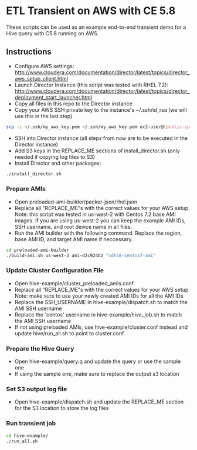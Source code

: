 # ETL Transient on AWS with CE 5.8

These scripts can be used as an example end-to-end transient demo for a Hive query with C5.8 running on AWS.  

## Instructions

- Configure AWS settings: http://www.cloudera.com/documentation/director/latest/topics/director_aws_setup_client.html
- Launch Director Instance (this script was tested with RHEL 7.2): http://www.cloudera.com/documentation/director/latest/topics/director_deployment_start_launcher.html
- Copy all files in this repo to the Director instance
- Copy your AWS SSH private key to the instance's  ~/.ssh/id_rsa (we will use this in the last step)
```sh
scp -i ~/.ssh/my_aws_key.pem ~/.ssh/my_aws_key.pem ec2-user@[public-ip-address]:/home/ec2-user/.ssh/id_rsa
```
- SSH into Director instance (all steps from now are to be executed in the Director instance)
- Add S3 keys in the REPLACE_ME sections of install_director.sh (only needed if copying log files to S3)
- Install Director and other packages: 

```sh
./install_director.sh
```

### Prepare AMIs
- Open preloaded-ami-builder/packer-json/rhel.json
- Replace all "REPLACE_ME"s with the correct values for your AWS setup.
  Note: this script was tested in us-west-2 with Centos 7.2 base AMI images. If you are using us-west-2 you can keep the example AMI IDs, SSH username, and root device name in all files.
- Run the AMI builder with the following command.  Replace the region, base AMI ID, and target AMI name if neccessary.
```sh
cd preloaded-ami-builder
./build-ami.sh us-west-2 ami-d2c924b2 "cdh58-centos7-ami"
```

### Update Cluster Configuration File
- Open hive-example/cluster_preloaded_amis.conf 
- Replace all "REPLACE_ME"s with the correct values for your AWS setup
  Note:  make sure to use your newly created AMI IDs for all the AMI IDs
- Replace the SSH_USERNAME in hive-example/dispatch.sh to match the AMI SSH username
- Replace the 'centos' username in hive-example/hive_job.sh to match the AMI SSH username
- If not using preloaded AMIs, use hive-example/cluster.conf instead and update hive/run_all.sh to point to cluster.conf.

### Prepare the Hive Query
- Open hive-example/query.q and update the query or use the sample one
- If using the sample one, make sure to replace the output s3 location

### Set S3 output log file
- Open hive-example/dispatch.sh and update the REPLACE_ME section for the S3 location to store the log files

### Run transient job
```sh
cd hive-example/
./run_all.sh
```
